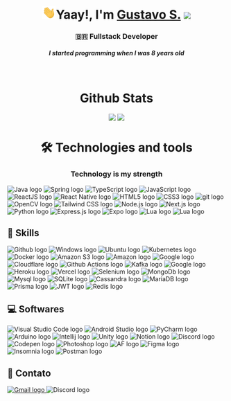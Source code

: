 <h1 align="center"> <img src="https://raw.githubusercontent.com/ABSphreak/ABSphreak/master/gifs/Hi.gif" height="30px">Yaay!, I'm <a href="https://github.com/gusttavo13">Gustavo S.</a>  <img src="https://media.giphy.com/media/VgCDAzcKvsR6OM0uWg/giphy.gif" width="50">
</h1>

<h3 align="center">🇧🇷 Fullstack Developer</h3>
<h5 align="center"> I started programming when I was 8 years old</h4>
<br>
<h1 align="center"> Github Stats </h1>

<div align="center">
  <img height="150em" src='https://github-readme-stats.vercel.app/api?username=Gusttavo13&show_icons=true&theme=github_dark'>
  <img height="150em" src='https://github-readme-stats.vercel.app/api/top-langs/?username=Gusttavo13&layout=compact&langs_count=4&theme=github_dark'>
</div>

<h1 align="center"> 🛠  Technologies and tools </h1>
<h3 align="center"> Technology is my strength </h3>
<div>
  <img src="https://img.shields.io/badge/Java-282C34?logo=openjdk&logoColor=FFFFFF" alt="Java logo" title="Java" height="25" />
  <img src="https://img.shields.io/badge/Spring-282C34?logo=spring&logoColor#6DB33F" alt="Spring logo" title="Strping" height="25" />
  <img src="https://img.shields.io/badge/TypeScript-282C34?logo=typescript&logoColor=3178C6" alt="TypeScript logo" title="TypeScript" height="25" />
  <img src="https://img.shields.io/badge/JavaScript-282C34?logo=javascript&logoColor=F7DF1E" alt="JavaScript logo" title="JavaScript" height="25" />
  <img src="https://img.shields.io/badge/ReactJS-282C34?logo=react&logoColor=61DAFB" alt="ReactJS logo" title="ReactJS" height="25" />
  <img src="https://img.shields.io/badge/React Native-282C34?logo=react&logoColor=61DAFB" alt="React Native logo" title="React Native" height="25" />
  <img src="https://img.shields.io/badge/HTML5-282C34?logo=html5&logoColor=E34F26" alt="HTML5 logo" title="HTML5" height="25" />
  <img src="https://img.shields.io/badge/CSS3-282C34?logo=css3&logoColor=1572B6" alt="CSS3 logo" title="CSS3" height="25" />
  <img src="https://img.shields.io/badge/git-282C34?logo=git&logoColor=F05032" alt="git logo" title="git" height="25" />
  <img src="https://img.shields.io/badge/OpenCV-282C34?logo=opencv&logoColor=white" alt="OpenCV logo" title="OpenCV" height="25" />
  <img src="https://img.shields.io/badge/Tailwind%20CSS-282C34?logo=tailwind-css&logoColor=38B2AC" alt="Tailwind CSS logo" title="Tailwind CSS" height="25" />
  <img src="https://img.shields.io/badge/Node.js-282C34?logo=node.js&logoColor=339933" alt="Node.js logo" title="Node.js" height="25" />
  <img src="https://img.shields.io/badge/Next.js-282C34?logo=next.js&logoColor=FFFFFF" alt="Next.js logo" title="Next.js" height="25" />
  <img src="https://img.shields.io/badge/Python-282C34?logo=python&logoColor=3776AB" alt="Python logo" title="Python" height="25" />
  <img src="https://img.shields.io/badge/Express-282C34?logo=express&logoColor=FFFFFF" alt="Express.js logo" title="Express.js" height="25" />
  <img src="https://img.shields.io/badge/Expo-282C34?logo=expo&logoColor=000020" alt="Expo logo" title="Expo" height="25" />
  <img src="https://img.shields.io/badge/Lua-282C34?logo=lua&logoColor=0068C8" alt="Lua logo" title="Lua" height="25" />
  <img src="https://img.shields.io/badge/Socket.io-282C34?logo=socket.io&logoColor=white" alt="Lua logo" title="Lua" height="25" />
  
</div>

## 🎯 Skills
<div>
  <img src="https://img.shields.io/badge/GitHub-100000?style=for-the-badge&logo=github&logoColor=white" alt="Github logo" title="Github" height="25" />
  <img src="https://img.shields.io/badge/Windows-0078D6?style=for-the-badge&logo=windows&logoColor=white" alt="Windows logo" title="Windows" height="25" />
  <img src="https://img.shields.io/badge/Ubuntu-E95420?style=for-the-badge&logo=ubuntu&logoColor=white" alt="Ubuntu logo" title="Ubuntu" height="25" />
  <img src="https://img.shields.io/badge/Kubernetes-326CE5?style=for-the-badge&logo=Kubernetes&logoColor=white" alt="Kubernetes logo" title="Kubernetes" height="25" />
  <img src="https://img.shields.io/badge/Docker-2496ED?style=for-the-badge&logo=Docker&logoColor=white" alt="Docker logo" title="Docker" height="25" />
  <img src="https://img.shields.io/badge/Amazon%20S3-569A31?style=for-the-badge&logo=Amazon%20S3&logoColor=white" alt="Amazon S3 logo" title="Amazon S3" height="25" />
  <img src="https://img.shields.io/badge/Amazon_AWS-FF9900?style=for-the-badge&logo=amazonaws&logoColor=white" alt="Amazon logo" title="Amazon Cloud" height="25" />
  <img src="https://img.shields.io/badge/Google_Cloud-4285F4?style=for-the-badge&logo=google-cloud&logoColor=white" alt="Google logo" title="Google Cloud" height="25" />
  <img src="https://img.shields.io/badge/Cloudflare-F38020?style=for-the-badge&logo=Cloudflare&logoColor=white" alt="Cloudflare logo" title="Cloudflare" height="25" /> 
  <img src="https://img.shields.io/badge/GitHub_Actions-2088FF?style=for-the-badge&logo=github-actions&logoColor=white" alt="Github Actions logo" title="Github Actions" height="25" /> 
  <img src="https://img.shields.io/badge/Apache%20Kafka-231F20?style=for-the-badge&logo=Apache%20Kafka&logoColor=white" alt="Kafka logo" title="Kafka" height="25" /> 
  <img src="https://img.shields.io/badge/Nginx-009639?style=for-the-badge&logo=Nginx&logoColor=white" alt="Google logo" title="Google Cloud" height="25" />
  <img src="https://img.shields.io/badge/Heroku-430098?style=for-the-badge&logo=heroku&logoColor=white" alt="Heroku logo" title="Heroku" height="25" />
  <img src="https://img.shields.io/badge/Vercel-000000?style=for-the-badge&logo=vercel&logoColor=white" alt="Vercel logo" title="Vercel" height="25" />
  <img src="https://img.shields.io/badge/Selenium-43B02A?style=for-the-badge&logo=Selenium&logoColor=white" alt="Selenium logo" title="Selenium" height="25" />
  <img src="https://img.shields.io/badge/MongoDB-4EA94B?style=for-the-badge&logo=mongodb&logoColor=white" alt="MongoDb logo" title="MongoDb" height="25" /> 
  <img src="https://img.shields.io/badge/MySQL-005C84?style=for-the-badge&logo=mysql&logoColor=white" alt="Mysql logo" title="MySQL" height="25" />
  <img src="https://img.shields.io/badge/SQLite-07405E?style=for-the-badge&logo=sqlite&logoColor=white" alt="SQLite logo" title="SQLite" height="25" />
  <img src="https://img.shields.io/badge/Cassandra-1287B1?style=for-the-badge&logo=apache%20cassandra&logoColor=white" alt="Cassandra logo" title="Cassandra" height="25" />
  <img src="https://img.shields.io/badge/MariaDB-003545?style=for-the-badge&logo=mariadb&logoColor=white" alt="MariaDB logo" title="MariaDB" height="25" />
  <img src="https://img.shields.io/badge/Prisma-3982CE?style=for-the-badge&logo=Prisma&logoColor=white" alt="Prisma logo" title="Prisma" height="25" /> 
  <img src="https://img.shields.io/badge/JWT-323330?style=for-the-badge&logo=json-web-tokens&logoColor=pink" alt="JWT logo" title="JWT" height="25" />
  <img src="https://img.shields.io/badge/redis-%23DD0031.svg?&style=for-the-badge&logo=redis&logoColor=white" alt="Redis logo" title="Redis" height="25" />

  
  
  
</div> 

## 💻 Softwares

<div>
  <img src="https://img.shields.io/badge/Visual_Studio_Code-0078D4?style=for-the-badge&logo=visual%20studio%20code&logoColor=white"  alt="Visual Studio Code logo" title="Visual Studio Code" height="25" />
  <img src="https://img.shields.io/badge/Android_Studio-3DDC84?style=for-the-badge&logo=android-studio&logoColor=white"  alt="Android Studio logo" title="Android Studio" height="25" />
  <img src="https://img.shields.io/badge/PyCharm-000000?style=for-the-badge&logo=PyCharm&logoColor=white"  alt="PyCharm logo" title="PyCharm" height="25" />
  <img src="https://img.shields.io/badge/Arduino_IDE-00979D?style=for-the-badge&logo=arduino&logoColor=white"  alt="Arduino logo" title="Arduino" height="25" />
  <img src="https://img.shields.io/badge/IntelliJ_IDEA-000000.svg?style=for-the-badge&logo=intellij-idea&logoColor=white"  alt="Intellij logo" title="Intellij" height="25" />
  <img src="https://img.shields.io/badge/Unity-000000?style=for-the-badge&logo=unity&logoColor=white"  alt="Unity logo" title="Unity" height="25" />
  <img src="https://img.shields.io/badge/Notion-000000?style=for-the-badge&logo=notion&logoColor=white"  alt="Notion logo" title="Notion" height="25" />
  <img src="https://img.shields.io/badge/Discord-7289DA?style=for-the-badge&logo=discord&logoColor=white" alt="Discord logo" title="Discord" height="25" />
  <img src="https://img.shields.io/badge/Codepen-000000?style=for-the-badge&logo=codepen&logoColor=white"  alt="Codepen logo" title="Codepen" height="25" /> 
  <img src="https://img.shields.io/badge/Adobe%20Photoshop-31A8FF?style=for-the-badge&logo=Adobe%20Photoshop&logoColor=black" alt="Photoshop logo" title="Photoshop" height="25" />
  <img src="https://img.shields.io/badge/Adobe%20after%20affects-CF96FD?style=for-the-badge&logo=Adobe%20after%20effects&logoColor=393665"  alt="AF logo" title="AF" height="25" />
  <img src="https://img.shields.io/badge/Figma-F24E1E?style=for-the-badge&logo=figma&logoColor=white" alt="Figma logo" title="Figma" height="25" />
  <img src="https://img.shields.io/badge/Insomnia-4000BF?style=for-the-badge&logo=Insomnia&logoColor=white" alt="Insomnia logo" title="Insomnia" height="25" />
  <img src="https://img.shields.io/badge/Postman-FF6C37?style=for-the-badge&logo=Postman&logoColor=white" alt="Postman logo" title="Postman" height="25" />


</div>

## 📩 Contato

<div>
  <a target="_blank" href="mailto:gustavosousaprogrammer@gmail.com">
    <img src="https://img.shields.io/badge/Gmail-D14836?style=for-the-badge&logo=gmail&logoColor=white" alt="Gmail logo" title="Gmail" height="25" />
  </a>
  <img src="https://img.shields.io/badge/Gusttavo13-%230123-005C84?style=for-the-badge&logo=discord&logoColor=white&color=005C84" alt="Discord logo" title="Discord" height="25" />
</div>
